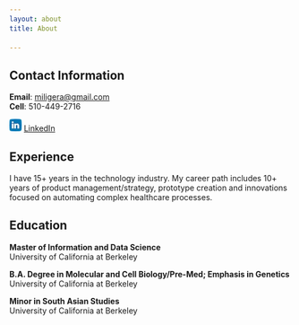 ```yaml
---
layout: about
title: About

---
```


## Contact Information
 
**Email**: miligera@gmail.com  
**Cell**: 510-449-2716  

![Linked In Image](/assets/images/banners/linkedin_icon_small.jpg (https://www.linkedin.com/in/miligera/)) 
   [LinkedIn](https://www.linkedin.com/in/miligera/)




 

 


## Experience
I have 15+ years in the technology industry. My career path includes 10+ years of product management/strategy,
prototype creation and innovations focused on automating complex healthcare processes.

## Education
**Master of Information and Data Science**  
University of California at Berkeley  

**B.A. Degree in Molecular and Cell Biology/Pre-Med; Emphasis in Genetics**  
University of California at Berkeley  

**Minor in South Asian Studies**  
University of California at Berkeley

